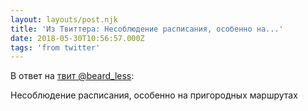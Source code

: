 ```yaml
---
layout: layouts/post.njk
title: 'Из Твиттера: Несоблюдение расписания, особенно на...'
date: 2018-05-30T10:56:57.000Z
tags: 'from twitter'
---
```

В ответ на [твит @beard_less](https://twitter.com/_/status/1001779141153345536):

Несоблюдение расписания, особенно на пригородных маршрутах
